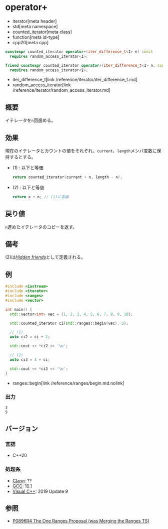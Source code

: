 # operator+
* iterator[meta header]
* std[meta namespace]
* counted_iterator[meta class]
* function[meta id-type]
* cpp20[meta cpp]

```cpp
constexpr counted_iterator operator+(iter_difference_t<I> n) const
  requires random_access_iterator<I>;                                                           // (1)

friend constexpr counted_iterator operator+(iter_difference_t<I> n, const counted_iterator& x)
  requires random_access_iterator<I>;                                                           // (2)
```
* iter_difference_t[link /reference/iterator/iter_difference_t.md]
* random_access_iterator[link /reference/iterator/random_access_iterator.md]


## 概要

イテレータを`n`回進める。

## 効果

現在のイテレータとカウントの値をそれぞれ、`current`、`length`メンバ変数に保持するとする。

- (1) : 以下と等価  
    ```cpp
    return counted_iterator(current + n, length - n);
    ```

- (2) : 以下と等価  
    ```cpp
    return x + n; // (1)に委譲
    ```

## 戻り値

`n`進めたイテレータのコピーを返す。

## 備考

(2)は[*Hidden friends*](/article/lib/hidden_friends.md)として定義される。

## 例
```cpp example
#include <iostream>
#include <iterator>
#include <ranges>
#include <vector>

int main() {
  std::vector<int> vec = {1, 2, 3, 4, 5, 6, 7, 8, 9, 10};

  std::counted_iterator ci{std::ranges::begin(vec), 5};

  // (1)
  auto ci2 = ci + 2;

  std::cout << *ci2 << '\n';

  // (2)
  auto ci3 = 4 + ci;

  std::cout << *ci3 << '\n';
}
```
* ranges::begin[link /reference/ranges/begin.md.nolink]

### 出力
```
3
5
```

## バージョン
### 言語
- C++20

### 処理系
- [Clang](/implementation.md#clang): ??
- [GCC](/implementation.md#gcc): 10.1
- [Visual C++](/implementation.md#visual_cpp): 2019 Update 9

## 参照
- [P0896R4 The One Ranges Proposal (was Merging the Ranges TS)](http://www.open-std.org/jtc1/sc22/wg21/docs/papers/2018/p0896r4.pdf)
